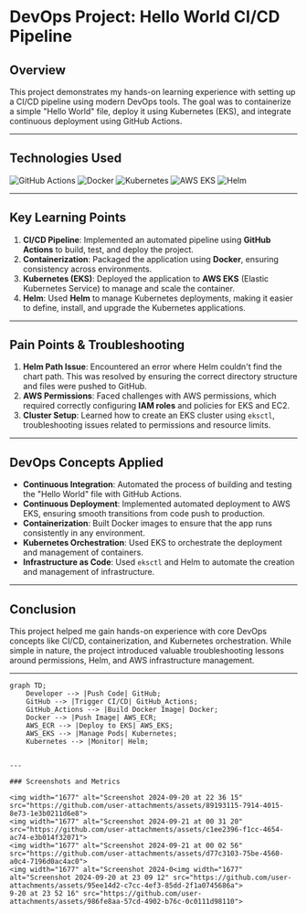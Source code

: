 
# DevOps Project: Hello World CI/CD Pipeline

## Overview
This project demonstrates my hands-on learning experience with setting up a CI/CD pipeline using modern DevOps tools. The goal was to containerize a simple "Hello World" file, deploy it using Kubernetes (EKS), and integrate continuous deployment using GitHub Actions.

---

## Technologies Used

![GitHub Actions](https://img.shields.io/badge/GitHub%20Actions-Automated%20CI%2FCD-blue?style=for-the-badge&logo=github-actions)
![Docker](https://img.shields.io/badge/Docker-Containerization-blue?style=for-the-badge&logo=docker)
![Kubernetes](https://img.shields.io/badge/Kubernetes-Orchestration-blue?style=for-the-badge&logo=kubernetes)
![AWS EKS](https://img.shields.io/badge/AWS%20EKS-Kubernetes%20Service-orange?style=for-the-badge&logo=amazon-aws)
![Helm](https://img.shields.io/badge/Helm-Kubernetes%20Package%20Manager-lightblue?style=for-the-badge&logo=helm)

---

## Key Learning Points
1. **CI/CD Pipeline**: Implemented an automated pipeline using **GitHub Actions** to build, test, and deploy the project.
2. **Containerization**: Packaged the application using **Docker**, ensuring consistency across environments.
3. **Kubernetes (EKS)**: Deployed the application to **AWS EKS** (Elastic Kubernetes Service) to manage and scale the container.
4. **Helm**: Used **Helm** to manage Kubernetes deployments, making it easier to define, install, and upgrade the Kubernetes applications.

---

## Pain Points & Troubleshooting

1. **Helm Path Issue**: Encountered an error where Helm couldn't find the chart path. This was resolved by ensuring the correct directory structure and files were pushed to GitHub.
2. **AWS Permissions**: Faced challenges with AWS permissions, which required correctly configuring **IAM roles** and policies for EKS and EC2.
3. **Cluster Setup**: Learned how to create an EKS cluster using `eksctl`, troubleshooting issues related to permissions and resource limits.

---

## DevOps Concepts Applied

- **Continuous Integration**: Automated the process of building and testing the "Hello World" file with GitHub Actions.
- **Continuous Deployment**: Implemented automated deployment to AWS EKS, ensuring smooth transitions from code push to production.
- **Containerization**: Built Docker images to ensure that the app runs consistently in any environment.
- **Kubernetes Orchestration**: Used EKS to orchestrate the deployment and management of containers.
- **Infrastructure as Code**: Used `eksctl` and Helm to automate the creation and management of infrastructure.

---

## Conclusion

This project helped me gain hands-on experience with core DevOps concepts like CI/CD, containerization, and Kubernetes orchestration. While simple in nature, the project introduced valuable troubleshooting lessons around permissions, Helm, and AWS infrastructure management.

---

```mermaid
graph TD;
    Developer --> |Push Code| GitHub;
    GitHub --> |Trigger CI/CD| GitHub_Actions;
    GitHub_Actions --> |Build Docker Image| Docker;
    Docker --> |Push Image| AWS_ECR;
    AWS_ECR --> |Deploy to EKS| AWS_EKS;
    AWS_EKS --> |Manage Pods| Kubernetes;
    Kubernetes --> |Monitor| Helm;


---

### Screenshots and Metrics

<img width="1677" alt="Screenshot 2024-09-20 at 22 36 15" src="https://github.com/user-attachments/assets/89193115-7914-4015-8e73-1e3b0211d6e8">
<img width="1677" alt="Screenshot 2024-09-21 at 00 31 20" src="https://github.com/user-attachments/assets/c1ee2396-f1cc-4654-ac74-e3b014f32071">
<img width="1677" alt="Screenshot 2024-09-21 at 00 02 56" src="https://github.com/user-attachments/assets/d77c3103-75be-4560-a0c4-7196d0ac4ac0">
<img width="1677" alt="Screenshot 2024-0<img width="1677" alt="Screenshot 2024-09-20 at 23 09 12" src="https://github.com/user-attachments/assets/95ee14d2-c7cc-4ef3-85dd-2f1a0745686a">
9-20 at 23 52 16" src="https://github.com/user-attachments/assets/986fe8aa-57cd-4902-b76c-0c0111d98110">
